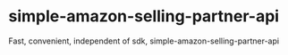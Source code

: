 # simple-amazon-selling-partner-api
Fast, convenient, independent of sdk, simple-amazon-selling-partner-api 
